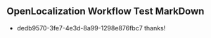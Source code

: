 ## OpenLocalization Workflow Test MarkDown
* dedb9570-3fe7-4e3d-8a99-1298e876fbc7 thanks!

<!--HONumber=Jul16_HO4-->


